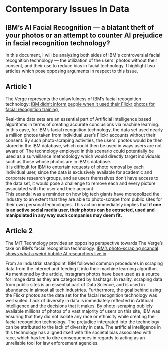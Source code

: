 <!-- # Concrete-Beam-Design
This software is a civil engineering project which designs a rectangular reinforced concrete beam through user specifications and following a set of equations. 
 -->
# Contemporary Issues In Data

## IBM’s AI Facial Recognition — a blatant theft of your photos or an attempt to counter AI prejudice in facial recognition technology?

In this document, I will be analyzing both sides of IBM's controversial facial recognition technology — the utilization of the users' photos without their consent, and their use to reduce bias in facial technology. I highlight two articles which pose opposing arguments in respect to this issue.

## Article 1
The Verge represents the unlawfulness of IBM’s facial recognition technology: [IBM didn’t inform people when it used their Flickr photos for facial recognition training](https://www.theverge.com/2019/3/12/18262646/ibm-didnt-inform-people-when-it-used-their-flickr-photos-for-facial-recognition-training),

Real-time data sets are an essential part of Artificial Intelligence based algorithms in terms of creating accurate conclusions via machine learning. In this case, for IBM’s facial recognition technology, the data set used nearly a million photos taken from individual user’s Flickr accounts without their consent. 
By such photo-scraping activities, the users’ photos would be then stored in the IBM database, which could then be used in ways users are not aware of. The technology employed in this scenario could potentially be used as a surveillance methodology which would directly target individuals such as those whose photos are in IBM’s database.   
It is difficult for IBM to entertain requests of photo removal by each individual user, since the data is exclusively available for academic and corporate research groups, and as users themselves don’t have access to the data set, it would pose a challenge to remove each and every picture associated with the user and their account.   
This scandal was a reminder on how big tech giants have monopolized the industry to an extent that they are able to photo-scrape from public sites for their own personal technologies. This action immediately implies that **if one is an active social media user, their photos can be extracted, used and manipulated in any way such companies may deem fit.** 

## Article 2
The MIT Technology provides an opposing perspective towards The Verge’s take on IBM’s facial recognition technology:  [IBM’s photo-scraping scandal shows what a weird bubble AI researchers live in](https://www.technologyreview.com/2019/03/15/136593/ibms-photo-scraping-scandal-shows-what-a-weird-bubble-ai-researchers-live-in/) 

From an industrial standpoint, IBM followed common procedures in scraping data from the internet and feeding it into their machine learning algorithm. As mentioned by the article, instagram photos have been used as a source for image data as they are categorized by hashtags. In reality, scraping data from public sites is an essential part of Data Science, and is used in abundance in almost all tech industries. 
 Furthermore, the goal behind using the Flickr photos as the data set for the facial recognition technology was well suited. Lack of diversity in data is immediately reflected in Artificial Intelligence and the decisions that it makes. By photo-scraping publicly available millions of photos of a vast majority of users on this site, IBM was ensuring that they did not isolate any race or ethnicity while creating the facial recognition technology. 
 The prejudice integrated into the technology can be attributed to the lack of diversity in data. The artificial intelligence in this technology has aligned itself with the societal bias associated with race, which has led to dire consequences in regards to acting as an unreliable tool for law enforcement agencies. 
